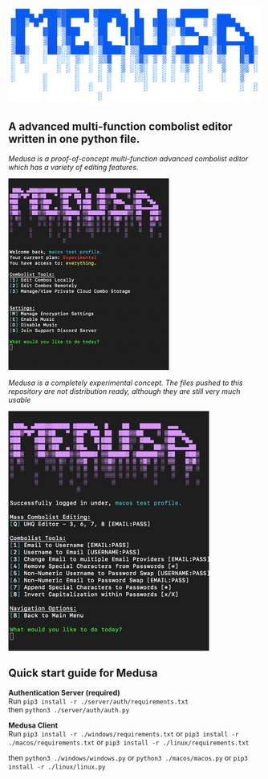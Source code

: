 ![](img/medusa-whitebg.png)

## A advanced multi-function combolist editor written in one python file.
*Medusa is a proof-of-concept multi-function advanced combolist editor which has a variety of editing features.*

![](img/medusa-mainui.jpg)

*Medusa is a completely experimental concept. The files pushed to this repository are not distribution ready, although they are still very much usable*

![](img/medusa-localui.jpg)

## Quick start guide for Medusa 
**Authentication Server (required)**  
Run ```pip3 install -r ./server/auth/requirements.txt```  
then ```python3 ./server/auth/auth.py```  

**Medusa Client**  
Run ```pip3 install -r ./windows/requirements.txt``` or ```pip3 install -r ./macos/requirements.txt``` or ```pip3 install -r ./linux/requirements.txt``` 
  
then ```python3 ./windows/windows.py``` or ```python3 ./macos/macos.py``` or ```pip3 install -r ./linux/linux.py```  
